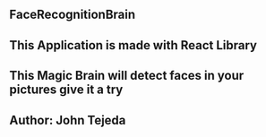 ## FaceRecognitionBrain
## This Application  is made with React Library
## This Magic Brain will detect faces in your pictures give it a try
## Author: John Tejeda  
